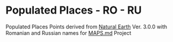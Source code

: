 # Populated Places - RO - RU

Populated Places Points derived from [Natural Earth](http://www.naturalearthdata.com/downloads/10m-cultural-vectors/10m-populated-places/) Ver. 3.0.0 with Romanian and Russian names for [MAPS.md](http://maps.md) Project
